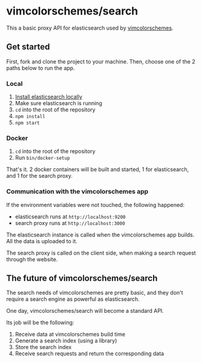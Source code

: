 # vimcolorschemes/search

This a basic proxy API for elasticsearch used by
[vimcolorschemes](https://github.com/reobin/vimcolorschemes).

## Get started

First, fork and clone the project to your machine. Then, choose one of the 2
paths below to run the app.

### Local

  1. [Install elasticsearch locally](https://www.elastic.co/start)
  2. Make sure elasticsearch is running
  3. `cd` into the root of the repository
  2. `npm install`
  3. `npm start`

### Docker

  1. `cd` into the root of the repository
  2. Run `bin/docker-setup`

That's it. 2 docker containers will be built and started, 1 for elasticsearch,
and 1 for the search proxy.

### Communication with the vimcolorschemes app

If the environment variables were not touched, the following happened:

- elasticsearch runs at `http://localhost:9200`
- search proxy runs at `http://localhost:3000`

The elasticsearch instance is called when the vimcolorschemes app builds. All the
data is uploaded to it.

The search proxy is called on the client side, when making a search request
through the website.

## The future of vimcolorschemes/search

The search needs of vimcolorschemes are pretty basic, and they don't require
a search engine as powerful as elasticsearch.

One day, vimcolorschemes/search will become a standard API.

Its job will be the following:

1. Receive data at vimcolorschemes build time
2. Generate a search index (using a library)
3. Store the search index
4. Receive search requests and return the corresponding data
